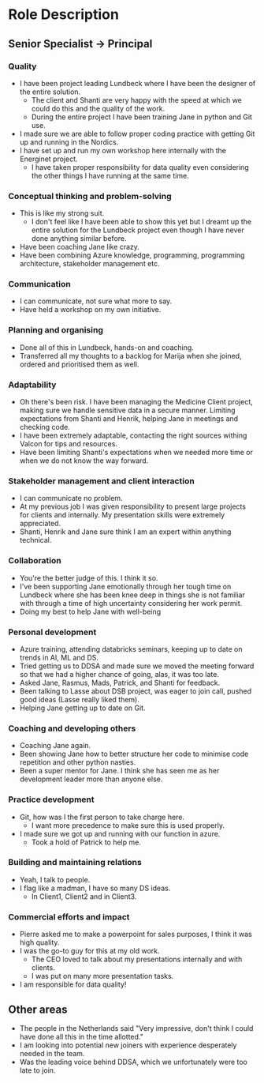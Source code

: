 # Role Description
## Senior Specialist -> Principal
### Quality
- I have been project leading Lundbeck where I have been the designer of the entire solution.
	- The client and Shanti are very happy with the speed at which we could do this and the quality of the work.
	- During the entire project I have been training Jane in python and Git use.
- I made sure we are able to follow proper coding practice with getting Git up and running in the Nordics.
- I have set up and run my own workshop here internally with the Energinet project.
	- I have taken proper responsibility for data quality even considering the other things I have running at the same time.
### Conceptual thinking and problem-solving
- This is like my strong suit.
	- I don't feel like I have been able to show this yet but I dreamt up the entire solution for the Lundbeck project even though I have never done anything similar before.
- Have been coaching Jane like crazy.
- Have been combining Azure knowledge, programming, programming architecture, stakeholder management etc.
### Communication
- I can communicate, not sure what more to say.
- Have held a workshop on my own initiative.
### Planning and organising
- Done all of this in Lundbeck, hands-on and coaching.
- Transferred all my thoughts to a backlog for Marija when she joined, ordered and prioritised them as well.
### Adaptability
- Oh there's been risk. I have been managing the Medicine Client project, making sure we handle sensitive data in a secure manner. Limiting expectations from Shanti and Henrik, helping Jane in meetings and checking code.
- I have been extremely adaptable, contacting the right sources withing Valcon for tips and resources.
- Have been limiting Shanti's expectations when we needed more time or when we do not know the way forward.
### Stakeholder management and client interaction
- I can communicate no problem.
- At my previous job I was given responsibility to present large projects for clients and internally. My presentation skills were extremely appreciated.
- Shanti, Henrik and Jane sure think I am an expert within anything technical.
### Collaboration
- You're the better judge of this. I think it so.
- I've been supporting Jane emotionally through her tough time on Lundbeck where she has been knee deep in things she is not familiar with through a time of high uncertainty considering her work permit.
- Doing my best to help Jane with well-being
### Personal development
- Azure training, attending databricks seminars, keeping up to date on trends in AI, ML and DS.
- Tried getting us to DDSA and made sure we moved the meeting forward so that we had a higher chance of going, alas, it was too late.
- Asked Jane, Rasmus, Mads, Patrick, and Shanti for feedback.
- Been talking to Lasse about DSB project, was eager to join call, pushed good ideas (Lasse really liked them).
- Helping Jane getting up to date on Git.
### Coaching and developing others
- Coaching Jane again.
- Been showing Jane how to better structure her code to minimise code repetition and other python nasties.
- Been a super mentor for Jane. I think she has seen me as her development leader more than anyone else.
### Practice development
- Git, how was I the first person to take charge here.
	- I want more precedence to make sure this is used properly. 
- I made sure we got up and running with our function in azure.
	- Took a hold of Patrick to help me.
### Building and maintaining relations
- Yeah, I talk to people.
- I flag like a madman, I have so many DS ideas.
	- In Client1, Client2 and in Client3.
### Commercial efforts and impact
- Pierre asked me to make a powerpoint for sales purposes, I think it was high quality.
- I was the go-to guy for this at my old work.
	- The CEO loved to talk about my presentations internally and with clients.
	- I was put on many more presentation tasks.
- I am responsible for data quality!


## Other areas
- The people in the Netherlands said "Very impressive, don't think I could have done all this in the time allotted."
- I am looking into potential new joiners with experience desperately needed in the team.
- Was the leading voice behind DDSA, which we unfortunately were too late to join.
